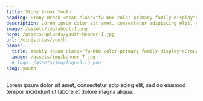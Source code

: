 ```yaml
---
title: Stony Brook Youth
heading: Stony Brook <span class="fw-600 color-primary family-display">Youth</span>
description: Lorem ipsum dolor sit amet, consectetur adipiscing elit, sed do eiusmod tempor incididunt ut labore et dolore magna aliqua.
image: /assets/img/about-1.png
hero: /assets/uploads/youth-header-1.jpg
url: /ministries/youth
banner:
  title: Weekly <span class="fw-600 color-primary family-display">Groups</span>
  image: /assets/img/banner-7.jpg
  # logo: /assets/img/logo-3-lg.png
slug: youth
---
```


Lorem ipsum dolor sit amet, consectetur adipiscing elit, sed do eiusmod tempor incididunt ut labore et dolore magna aliqua.